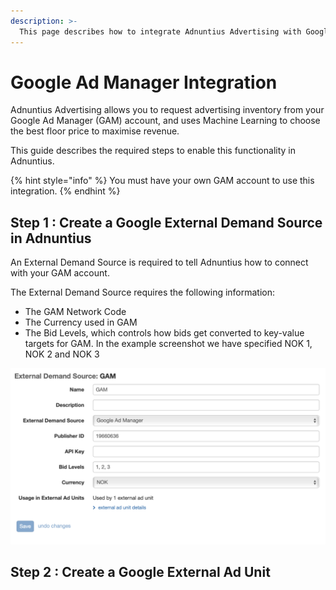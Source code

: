 ```yaml
---
description: >-
  This page describes how to integrate Adnuntius Advertising with Google Ad Manager
---
```


# Google Ad Manager Integration

Adnuntius Advertising allows you to request advertising inventory from your Google Ad Manager (GAM) account, and uses Machine Learning to choose the best floor price to maximise revenue.

This guide describes the required steps to enable this functionality in Adnuntius.

{% hint style="info" %}
You must have your own GAM account to use this integration.
{% endhint %}

## Step 1 : Create a Google External Demand Source in Adnuntius

An External Demand Source is required to tell Adnuntius how to connect with your GAM account.


The External Demand Source requires the following information:

- The GAM Network Code
- The Currency used in GAM
- The Bid Levels, which controls how bids get converted to key-value targets for GAM. In the example screenshot we have specified NOK 1, NOK 2 and NOK 3

![](../.gitbook/assets/20200612-GAM-EDS.png)

## Step 2 : Create a Google External Ad Unit


